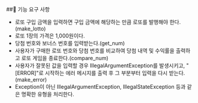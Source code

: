 ##🚀 기능 요구 사항
- 로또 구입 금액을 입력하면 구입 금액에 해당하는 만큼 로또를 발행해야 한다. (make_lotto)
- 로또 1장의 가격은 1,000원이다.
- 당첨 번호와 보너스 번호를 입력받는다.(get_num)
- 사용자가 구매한 로또 번호와 당첨 번호를 비교하여 당첨 내역 및 수익률을 출력하고 로또 게임을 종료한다.(compare_num)
- 사용자가 잘못된 값을 입력할 경우 IllegalArgumentException를 발생시키고, "[ERROR]"로 시작하는 에러 메시지를 출력 후 그 부분부터 입력을 다시 받는다. (make_error)
- Exception이 아닌 IllegalArgumentException, IllegalStateException 등과 같은 명확한 유형을 처리한다.
